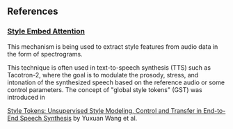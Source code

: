 ## References

### [Style Embed Attention](style_embed_attention.md)
This mechanism is being used to extract style features from audio data in the form of spectrograms.

This technique is often used in text-to-speech synthesis (TTS) such as Tacotron-2, where the goal is to modulate the prosody, stress, and intonation of the synthesized speech based on the reference audio or some control parameters. The concept of "global style tokens" (GST) was introduced in 

[Style Tokens: Unsupervised Style Modeling, Control and Transfer in End-to-End Speech Synthesis](https://arxiv.org/abs/1803.09017) by Yuxuan Wang et al.
